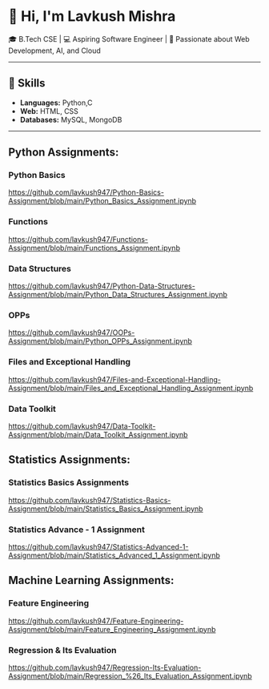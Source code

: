 # 👋 Hi, I'm Lavkush Mishra
🎓 B.Tech CSE | 💻 Aspiring Software Engineer | 🚀 Passionate about Web Development, AI, and Cloud

---

## 🔧 Skills
- **Languages:** Python,C
- **Web:** HTML, CSS
- **Databases:** MySQL, MongoDB
  
---

## Python Assignments:
### Python Basics
https://github.com/lavkush947/Python-Basics-Assignment/blob/main/Python_Basics_Assignment.ipynb

### Functions
https://github.com/lavkush947/Functions-Assignment/blob/main/Functions_Assignment.ipynb

### Data Structures
https://github.com/lavkush947/Python-Data-Structures-Assignment/blob/main/Python_Data_Structures_Assignment.ipynb

### OPPs 
https://github.com/lavkush947/OOPs-Assignment/blob/main/Python_OPPs_Assignment.ipynb

### Files and Exceptional Handling
https://github.com/lavkush947/Files-and-Exceptional-Handling-Assignment/blob/main/Files_and_Exceptional_Handling_Assignment.ipynb

### Data Toolkit
https://github.com/lavkush947/Data-Toolkit-Assignment/blob/main/Data_Toolkit_Assignment.ipynb





## Statistics Assignments:
### Statistics Basics Assignments
https://github.com/lavkush947/Statistics-Basics-Assignment/blob/main/Statistics_Basics_Assignment.ipynb

### Statistics Advance - 1 Assignment
https://github.com/lavkush947/Statistics-Advanced-1-Assignment/blob/main/Statistics_Advanced_1_Assignment.ipynb



## Machine Learning Assignments:
### Feature Engineering
https://github.com/lavkush947/Feature-Engineering-Assignment/blob/main/Feature_Engineering_Assignment.ipynb

### Regression & Its Evaluation
https://github.com/lavkush947/Regression-Its-Evaluation-Assignment/blob/main/Regression_%26_Its_Evaluation_Assignment.ipynb

